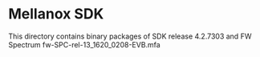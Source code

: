 Mellanox SDK
=============

This directory contains binary packages of SDK release 4.2.7303 and FW Spectrum fw-SPC-rel-13_1620_0208-EVB.mfa
